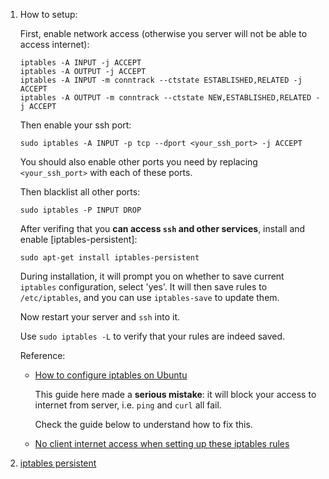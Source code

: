  1. How to setup:
    
    First, enable network access (otherwise you server will not be able to access internet):
    
    ```
    iptables -A INPUT -j ACCEPT
    iptables -A OUTPUT -j ACCEPT
    iptables -A INPUT -m conntrack --ctstate ESTABLISHED,RELATED -j ACCEPT
    iptables -A OUTPUT -m conntrack --ctstate NEW,ESTABLISHED,RELATED -j ACCEPT
    ```
    
    Then enable your ssh port:
    
    ```
    sudo iptables -A INPUT -p tcp --dport <your_ssh_port> -j ACCEPT
    ```
   
    You should also enable other ports you need by replacing `<your_ssh_port>` with each of these ports.
    
    Then blacklist all other ports:
    
    ```
    sudo iptables -P INPUT DROP
    ```
    
    After verifing that you **can access `ssh` and other services**, install and enable [iptables-persistent]:
    
    ```
    sudo apt-get install iptables-persistent
    ```
    
    During installation, it will prompt you on whether to save current `iptables` configuration, select 'yes'.
    It will then save rules to `/etc/iptables`, and you can use `iptables-save` to update them.
    
    Now restart your server and `ssh` into it.
    
    Use `sudo iptables -L` to verify that your rules are indeed saved.
    
    Reference:
     - [How to configure iptables on Ubuntu](https://upcloud.com/community/tutorials/configure-iptables-ubuntu/)
       
       This guide here made a **serious mistake**: it will block your access to internet from server, i.e. `ping` and `curl` all fail.
       
       Check the guide below to understand how to fix this.
       
     - [No client internet access when setting up these iptables rules](https://askubuntu.com/questions/79525/no-client-internet-access-when-setting-up-these-iptables-rules)
    
 2. [iptables persistent]
 
[iptables persistent]: https://unix.stackexchange.com/a/52522

